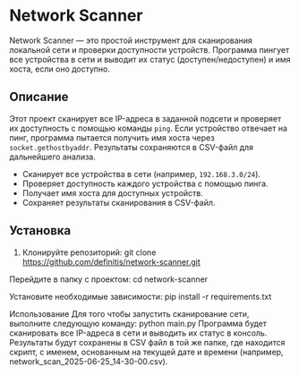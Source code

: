 # Network Scanner

Network Scanner — это простой инструмент для сканирования локальной сети и проверки доступности устройств. Программа пингует все устройства в сети и выводит их статус (доступен/недоступен) и имя хоста, если оно доступно.

## Описание

Этот проект сканирует все IP-адреса в заданной подсети и проверяет их доступность с помощью команды `ping`. Если устройство отвечает на пинг, программа пытается получить имя хоста через `socket.gethostbyaddr`. Результаты сохраняются в CSV-файл для дальнейшего анализа.
- Сканирует все устройства в сети (например, `192.168.3.0/24`).
- Проверяет доступность каждого устройства с помощью пинга.
- Получает имя хоста для доступных устройств.
- Сохраняет результаты сканирования в CSV-файл.

## Установка

1. Клонируйте репозиторий:
   git clone https://github.com/definitis/network-scanner.git

Перейдите в папку с проектом:
cd network-scanner

Установите необходимые зависимости:
pip install -r requirements.txt

Использование
Для того чтобы запустить сканирование сети, выполните следующую команду:
python main.py
Программа будет сканировать все IP-адреса в сети и выводить их статус в консоль. Результаты будут сохранены в CSV файл в той же папке, где находится скрипт, с именем, основанным на текущей дате и времени (например, network_scan_2025-06-25_14-30-00.csv).